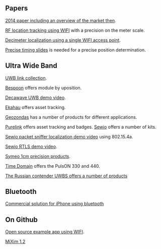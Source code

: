 Papers
------

[2014 paper including an overview of the market then](http://trace.tennessee.edu/cgi/viewcontent.cgi?article=4358&context=utk_graddiss).

[RF location tracking using WIFI](http://www.eecs.harvard.edu/~konrad/projects/motetrack/moteTrack.pdf)
with a precision on the meter scale.

[Decimeter localization using a single WIFI access point](https://www.usenix.org/system/files/conference/nsdi16/nsdi16-paper-vasisht.pdf).

[Precise timing slides](http://www.ieee802.org/1/files/public/docs2014/asbt-kbstanton-use-of-timing-measurement-0714-v01.pdf)
is needed for a precise position determination.


Ultra Wide Band
---------------

[UWB link collection](https://heim.ifi.uio.no/haakoh/uwb/links/).

[Bespoon](http://bespoon.com/bespoon-module/) offers module by uposition.

[Decawave UWB demo video](https://www.youtube.com/watch?v=Nt5x2_y8SAw).

[Ekahau](http://www.ekahau.com/real-time-location-system/solutions) offers asset tracking.

[Geozondas](http://www.geozondas.com/index.html) has a number of products for different applications.

[Purelink](http://www.purelink.ca/en/products/rtls-hardware.php) offers asset tracking and badges.
[Sewio](http://www.sewio.net/shop/) offers a number of kits.

[Sewio packet sniffer localization demo video](https://www.youtube.com/watch?v=bOzQM9zHyt0) using 802.15.4a.

[Sewio RTLS demo video](https://www.youtube.com/watch?v=LIaWJierjYA).

[Symeo 1cm precision products](http://www.symeo.com/en/products/positioning-sensors/index.html?1frontend=bee7o4k1kg81db30i5vt0ubv075rtod1).

[Time Domain](http://www.timedomain.com/products/pulson-440/) offers the PulsON 330 and 440.

[The Russian contender UWBS offers a number of products](http://uwbs.ru/en/products/)


Bluetooth
---------

[Commercial solution for iPhone using bluetooth](http://developer.estimote.com/)

On Github
---------

[Open source example app using WIFI](https://github.com/schollz/find#3-track-locations).

[MiXim 1.2](https://github.com/jeromerousselot/mixim-uwb.git)
